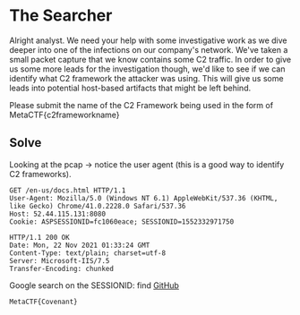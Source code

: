 # The Searcher
Alright analyst. We need your help with some investigative work as we dive deeper into one of the infections on our company's network. We've taken a small packet capture that we know contains some C2 traffic. In order to give us some more leads for the investigation though, we'd like to see if we can identify what C2 framework the attacker was using. This will give us some leads into potential host-based artifacts that might be left behind.

Please submit the name of the C2 Framework being used in the form of MetaCTF{c2frameworkname}

## Solve 
Looking at the pcap -> notice the user agent (this is a good way to identify C2 frameworks).

```
GET /en-us/docs.html HTTP/1.1
User-Agent: Mozilla/5.0 (Windows NT 6.1) AppleWebKit/537.36 (KHTML, like Gecko) Chrome/41.0.2228.0 Safari/537.36
Host: 52.44.115.131:8080
Cookie: ASPSESSIONID=fc1060eace; SESSIONID=1552332971750

HTTP/1.1 200 OK
Date: Mon, 22 Nov 2021 01:33:24 GMT
Content-Type: text/plain; charset=utf-8
Server: Microsoft-IIS/7.5
Transfer-Encoding: chunked
```

Google search on the SESSIONID: find [GitHub](https://github.com/sclow/covenant_mgmt/blob/main/config.yml.example)

`MetaCTF{Covenant}`

